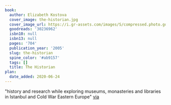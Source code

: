 ```yaml
---
book:
  author: Elizabeth Kostova
  cover_image: the-historian.jpg
  cover_image_url: https://i.gr-assets.com/images/S/compressed.photo.goodreads.com/books/1592232171l/30236962._SY160_.jpg
  goodreads: '30236962'
  isbn10: null
  isbn13: null
  pages: '704'
  publication_year: '2005'
  slug: the-historian
  spine_color: '#ab9157'
  tags: []
  title: The Historian
plan:
  date_added: 2020-06-24
---
```


"history and research while exploring museums, monasteries and libraries in Istanbul and Cold War Eastern Europe"
[via](https://www.reddit.com/r/Fantasy/comments/hazt57/oddly_specific_fantasy_recommendation_requests/fv6rgb9/)
